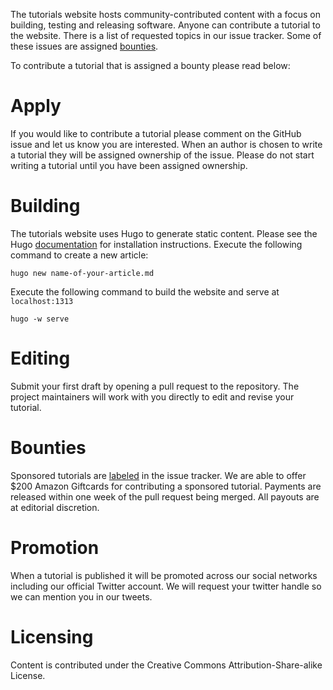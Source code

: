 The tutorials website hosts community-contributed content with a focus on building, testing and releasing software. Anyone can contribute a tutorial to the website. There is a list of requested topics in our issue tracker. Some of these issues are assigned [bounties](https://github.com/drone/tutorials/issues?q=is%3Aissue+is%3Aopen+label%3Asponsored).

To contribute a tutorial that is assigned a bounty please read below:

# Apply

If you would like to contribute a tutorial please comment on the GitHub issue and let us know you are interested. When an author is chosen to write a tutorial they will be assigned ownership of the issue. Please do not start writing a tutorial until you have been assigned ownership.

# Building

The tutorials website uses Hugo to generate static content. Please see the Hugo [documentation](https://gohugo.io/getting-started/installing/) for installation instructions. Execute the following command to create a new article:

```
hugo new name-of-your-article.md
```

Execute the following command to build the website and serve at `localhost:1313`

```
hugo -w serve
```

# Editing

Submit your first draft by opening a pull request to the repository. The project maintainers will work with you directly to edit and revise your tutorial.

# Bounties

Sponsored tutorials are [labeled](https://github.com/drone/tutorials/issues?q=is%3Aissue+is%3Aopen+label%3Asponsored) in the issue tracker. We are able to offer $200 Amazon Giftcards for contributing a sponsored tutorial. Payments are released within one week of the pull request being merged. All payouts are at editorial discretion.

# Promotion

When a tutorial is published it will be promoted across our social networks including our official Twitter account. We will request your twitter handle so we can mention you in our tweets.

# Licensing

Content is contributed under the Creative Commons Attribution-Share-alike License.
